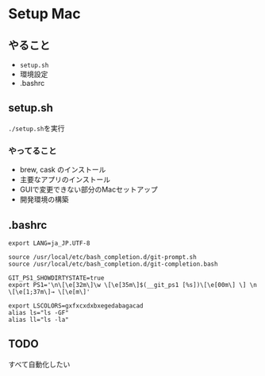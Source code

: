 # Setup Mac

## やること
- `setup.sh`
- 環境設定　
- .bashrc

## setup.sh
`./setup.sh`を実行

### やってること
- brew, cask のインストール
- 主要なアプリのインストール
- GUIで変更できない部分のMacセットアップ
- 開発環境の構築

## .bashrc

```
export LANG=ja_JP.UTF-8

source /usr/local/etc/bash_completion.d/git-prompt.sh
source /usr/local/etc/bash_completion.d/git-completion.bash

GIT_PS1_SHOWDIRTYSTATE=true
export PS1='\n\[\e[32m\]\w \[\e[35m\]$(__git_ps1 [%s])\[\e[00m\] \] \n \[\e[1;37m\]→ \[\e[m\]'

export LSCOLORS=gxfxcxdxbxegedabagacad
alias ls="ls -GF"
alias ll="ls -la"
```

## TODO
すべて自動化したい

